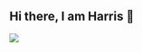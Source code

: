 ## Hi there, I am Harris 👋
<a href="https://linkedin.com/harris-zumoh-1b1798127"><img src="https://img.shields.io/badge/-LinkedIn-0072b1?&style=for-the-badge&logo=linkedin&logoColor=white" /></a>
<!--
**Zumoh/Zumoh** is a ✨ _special_ ✨ repository because its `README.md` (this file) appears on your GitHub profile.

Here are some ideas to get you started:

- 🔭 I’m currently working on ...
- 🌱 I’m currently learning ...
- 👯 I’m looking to collaborate on ...
- 🤔 I’m looking for help with ...
- 💬 Ask me about ...
- 📫 How to reach me: ...
- 😄 Pronouns: ...
- ⚡ Fun fact: ...
-->
